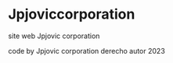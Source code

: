 # Jpjoviccorporation
site web Jpjovic corporation

code by Jpjovic corporation   derecho autor 2023 
